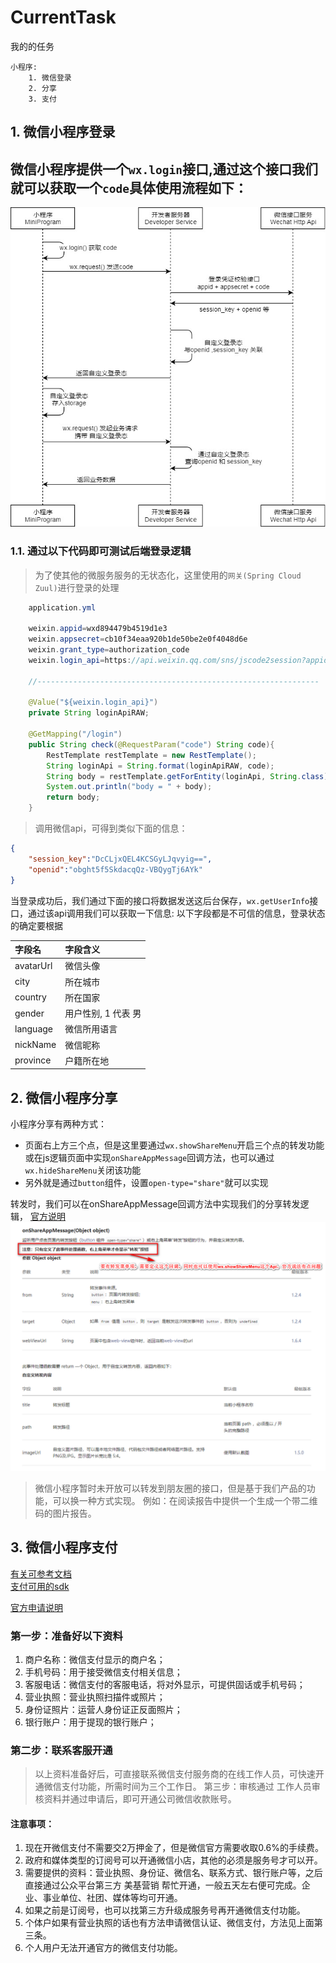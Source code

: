 # CurrentTask
我的的任务
```
小程序:
	1. 微信登录
	2. 分享
	3. 支付
```
## 1. 微信小程序登录
微信小程序提供一个`wx.login`接口,通过这个接口我们就可以获取一个`code`具体使用流程如下：
---
![登录流图](登录流程图.jpg)

### 1.1. 通过以下代码即可测试后端登录逻辑

> 为了使其他的微服务服务的无状态化，这里使用的`网关(Spring Cloud Zuul)`进行登录的处理
> 
```java
	application.yml
	
	weixin.appid=wxd894479b4519d1e3
	weixin.appsecret=cb10f34eaa920b1de50be2e0f4048d6e
	weixin.grant_type=authorization_code
	weixin.login_api=https://api.weixin.qq.com/sns/jscode2session?appid=${weixin.appid}&secret=${weixin.appsecret}&js_code=%s&grant_type=${weixin.grant_type}
	
	//---------------------------------------------------------------

	@Value("${weixin.login_api}")
    private String loginApiRAW;

    @GetMapping("/login")
    public String check(@RequestParam("code") String code){
        RestTemplate restTemplate = new RestTemplate();
        String loginApi = String.format(loginApiRAW, code);
        String body = restTemplate.getForEntity(loginApi, String.class).getBody();
        System.out.println("body = " + body);
        return body;
    }
```
> 调用微信api，可得到类似下面的信息：

```json
{
	"session_key":"DcCLjxQEL4KCSGyLJqvyig==",
	"openid":"obght5f5SkdacqQz-VBQygTj6AYk"
}
```

当登录成功后，我们通过下面的接口将数据发送这后台保存，`wx.getUserInfo`接口，通过该api调用我们可以获取一下信息:
以下字段都是不可信的信息，登录状态的确定要根据

字段名|字段含义
:-|:-
avatarUrl| 微信头像
city | 所在城市
country|所在国家
gender| 用户性别, 1 代表 男
language | 微信所用语言
nickName | 微信昵称
province | 户籍所在地

## 2. 微信小程序分享

小程序分享有两种方式：
* 页面右上方三个点，但是这里要通过`wx.showShareMenu`开启三个点的转发功能或在js逻辑页面中实现`onShareAppMessage`回调方法，也可以通过`wx.hideShareMenu`关闭该功能
* 另外就是通过`button`组件，设置`open-type="share"`就可以实现

转发时，我们可以在onShareAppMessage回调方法中实现我们的分享转发逻辑，
[官方说明](https://developers.weixin.qq.com/miniprogram/dev/reference/api/Page.html#onShareAppMessage-Object-object)
![](2019-07-25_150537.png)

>微信小程序暂时未开放可以转发到朋友圈的接口，但是基于我们产品的功能，可以换一种方式实现。
>例如：在阅读报告中提供一个生成一个带二维码的图片报告。

## 3. 微信小程序支付
[有关可参考文档](https://www.cnblogs.com/yclimb/p/9952440.html)
<br>
[支付可用的sdk](https://github.com/YClimb/wxpay-sdk/blob/master/README.md)

[官方申请说明](http://kf.qq.com/faq/180910aYF77n18091073a6Jj.html)
### 第一步：准备好以下资料
1. 商户名称：微信支付显示的商户名；
2. 手机号码：用于接受微信支付相关信息；
3. 客服电话：微信支付的客服电话，将对外显示，可提供固话或手机号码；
4. 营业执照：营业执照扫描件或照片；
5. 身份证照片：运营人身份证正反面照片；
6. 银行账户：用于提现的银行账户；

### 第二步：联系客服开通
>以上资料准备好后，可直接联系微信支付服务商的在线工作人员，可快速开通微信支付功能，所需时间为三个工作日。
第三步：审核通过
工作人员审核资料并通过申请后，即可开通公司微信收款账号。
#### 注意事项：
1. 现在开微信支付不需要交2万押金了，但是微信官方需要收取0.6%的手续费。
2. 政府和媒体类型的订阅号可以开通微信小店，其他的必须是服务号才可以开。
3. 需要提供的资料：营业执照、身份证、微信名、联系方式、银行账户等，之后直接通过公众平台第三方 美基营销 帮忙开通，一般五天左右便可完成。企业、事业单位、社团、媒体等均可开通。
4. 如果之前是订阅号，也可以找第三方升级成服务号再开通微信支付功能。
5. 个体户如果有营业执照的话也有方法申请微信认证、微信支付，方法见上面第三条。
6. 个人用户无法开通官方的微信支付功能。